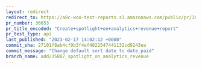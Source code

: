 ```yaml
---
layout: redirect
redirect_to: https://a8c-woo-test-reports.s3.amazonaws.com/public/pr/36653/api/index.html
pr_number: 36653
pr_title_encoded: "Create+spotlight+on+analytics+revenue+report"
pr_test_type: api
last_published: "2023-02-17 14:02:12 +0000"
commit_sha: 27101f8ab4cf9b3f4ef4822547441132cd9243ea
commit_message: "Change default sort date to date_paid"
branch_name: add/35887_spotlight_on_analytics_revenue
---
```

